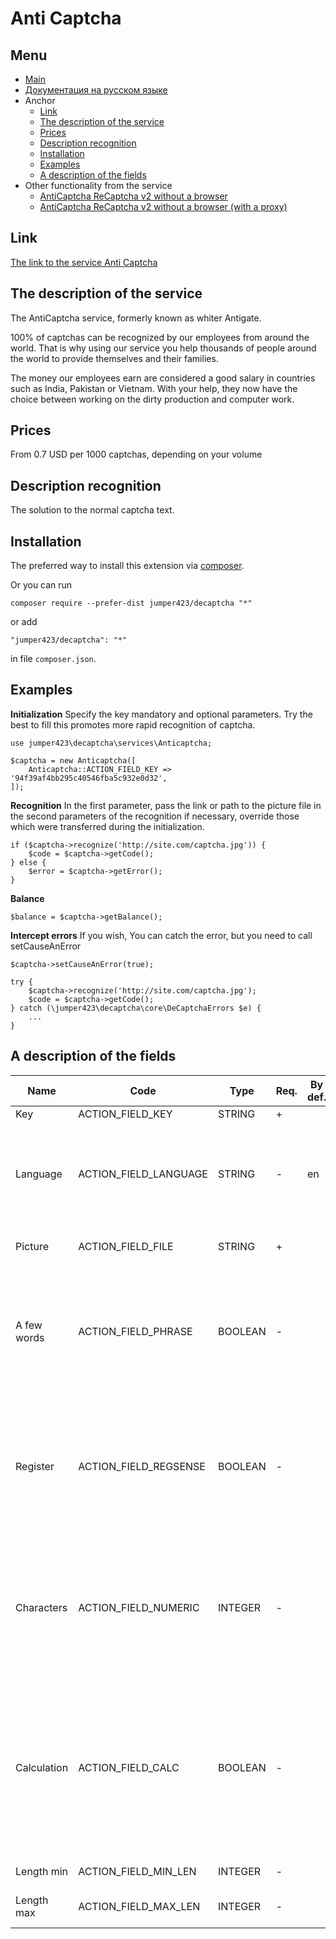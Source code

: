 Anti Captcha
==============
Menu
--------------
+ [Main](../docs/README-en.md)
+ [Документация на русском языке](../docs/Anticaptcha-ru.md)
+ Anchor
  + [Link](#link)
  + [The description of the service](#the-description-of-the-service)
  + [Prices](#prices)
  + [Description recognition](#description-recognition)
  + [Installation](#installation)
  + [Examples](#examples)
  + [A description of the fields](#a-description-of-the-fields)
+ Other functionality from the service
  + [AntiCaptcha ReCaptcha v2 without a browser](../docs/AnticaptchaReCaptchaProxeless-en.md)
  + [AntiCaptcha ReCaptcha v2 without a browser (with a proxy)](../docs/AnticaptchaReCaptcha-en.md)


Link
--------------
[The link to the service Anti Captcha](http://infoblog1.ru/goto/anti-captcha)

The description of the service
--------------
The AntiCaptcha service, formerly known as whiter Antigate. 
            
100% of captchas can be recognized by our employees from around the world. That is why using our service you help thousands of people around the world to provide themselves and their families. 

The money our employees earn are considered a good salary in countries such as India, Pakistan or Vietnam. With your help, they now have the choice between working on the dirty production and computer work.

Prices
--------------
From 0.7 USD per 1000 captchas, depending on your volume

Description recognition
--------------
The solution to the normal captcha text.

Installation
--------------
The preferred way to install this extension via [composer](http://getcomposer.org/download/).

Or you can run
```
composer require --prefer-dist jumper423/decaptcha "*"
```
or add
```
"jumper423/decaptcha": "*"
```
in file `composer.json`.


Examples
--------------
__Initialization__
Specify the key mandatory and optional parameters. Try the best to fill this promotes more rapid recognition of captcha.
```
use jumper423\decaptcha\services\Anticaptcha;

$captcha = new Anticaptcha([
    Anticaptcha::ACTION_FIELD_KEY => '94f39af4bb295c40546fba5c932e0d32',
]);
```
__Recognition__
In the first parameter, pass the link or path to the picture file in the second parameters of the recognition if necessary, override those which were transferred during the initialization.
```
if ($captcha->recognize('http://site.com/captcha.jpg')) {
    $code = $captcha->getCode();
} else {
    $error = $captcha->getError();
}
```
__Balance__
```
$balance = $captcha->getBalance();
```
__Intercept errors__
If you wish, You can catch the error, but you need to call setCauseAnError
```
$captcha->setCauseAnError(true);

try {
    $captcha->recognize('http://site.com/captcha.jpg');
    $code = $captcha->getCode();
} catch (\jumper423\decaptcha\core\DeCaptchaErrors $e) {
    ...
}
```


A description of the fields
--------------
 Name | Code | Type | Req. | By def. | Possible values | Description 
 --- | --- | --- | --- | --- | --- | --- 
 Key | ACTION_FIELD_KEY | STRING | + |  |  | Key account |
 Language | ACTION_FIELD_LANGUAGE | STRING | - | en | en - English turn; rn - a group of countries Russia, Ukraine, Belarus, Kazakhstan | Determines the language of the queue to which you want to get captcha. |
 Picture | ACTION_FIELD_FILE | STRING | + |  |  | The path to the picture file or link to it |
 A few words | ACTION_FIELD_PHRASE | BOOLEAN | - |  | false - there are no requirements; true - работник должен ввести текст с одним или несколькими пробелами | The worker must enter text with one or more spaces |
 Register | ACTION_FIELD_REGSENSE | BOOLEAN | - |  | false - there are no requirements; true - the employee will see a special signal that the answer should be entered case sensitive | The worker must enter the answer case sensitive |
 Characters | ACTION_FIELD_NUMERIC | INTEGER | - |  | 0 - there are no requirements; 1 - you can enter only numbers; 2 - you can enter any characters except numbers | What are the symbols used in captcha |
 Calculation | ACTION_FIELD_CALC | BOOLEAN | - |  | false - there are no requirements; true - the employee will see a special signal on the captcha depicts a mathematical expression and you need to enter the answer | The captcha shows matematicheskaya expression and must be addressed |
 Length min | ACTION_FIELD_MIN_LEN | INTEGER | - |  |  | The minimum length of captcha |
 Length max | ACTION_FIELD_MAX_LEN | INTEGER | - |  |  | The maximum length of the captcha |

